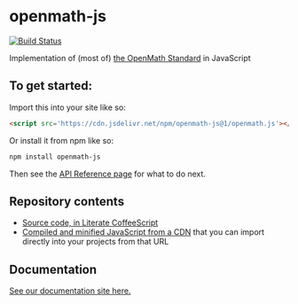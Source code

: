 
# openmath-js

[![Build Status](https://travis-ci.org/lurchmath/openmath-js.svg?branch=master)](https://travis-ci.org/lurchmath/openmath-js)

Implementation of (most of) [the OpenMath Standard](https://www.openmath.org/standard/om20-2004-06-30/) in JavaScript

## To get started:

Import this into your site like so:

```html
<script src='https://cdn.jsdelivr.net/npm/openmath-js@1/openmath.js'></script>
```

Or install it from npm like so:
```bash
npm install openmath-js
```

Then see the [API Reference
page](https://lurchmath.github.io/openmath-js/site/api-reference) for what to do
next.

## Repository contents

 * [Source code, in Literate CoffeeScript](openmath.litcoffee)
 * [Compiled and minified JavaScript from a CDN](https://cdn.jsdelivr.net/npm/openmath-js@1/openmath.js) that you can import directly into your projects from that URL

## Documentation

[See our documentation site here.](https://lurchmath.github.io/openmath-js/)
